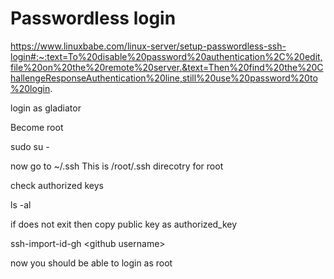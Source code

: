 # Passwordless login

https://www.linuxbabe.com/linux-server/setup-passwordless-ssh-login#:~:text=To%20disable%20password%20authentication%2C%20edit,file%20on%20the%20remote%20server.&text=Then%20find%20the%20ChallengeResponseAuthentication%20line,still%20use%20password%20to%20login.


login as gladiator 

Become root

sudo su -

now go to ~/.ssh 
This is /root/.ssh direcotry for root

check authorized keys

ls -al

if does not exit then copy public key as authorized_key

ssh-import-id-gh \<github username\>

now you should be able to login as root
